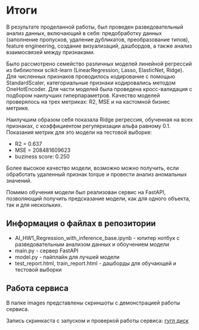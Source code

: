 # Итоги #

В результате проделанной работы, был проведен разведовательный анализ данных, включающий в себя: предобработку данных (заполнение пропусков, удаление дубликатов, преобразование типов), feature engineering, создание визуализаций, дашбордов, а также анализ взаимосвязей между признаками.

Было рассмотрено семейство различных моделей линейной регрессий из библиотеки scikit-learn (LinearRegression, Lasso, ElasticNet, Ridge). Для численных признаков проводилось кодирование с помощью StandardScaler, категориальные признаки кодировались методом OneHotEncoder. Для части моделей была проведена кросс-валидация c подбором наилучших гиперпараметров. Качество моделей проверялось на трех метриках: R2, MSE и на кастомной бизнес метрике.

Наилучшим образом себя показала Ridge регрессия, обученная на всех признаках, с коэффициентом регуляризации альфа равному 0.1. Показания метрик для это модели на тестовой выборке:

- R2 = 0.637
- MSE = 208481609623
- buziness score: 0.250

Более высокое качество модели, возможно можно получить, если обработать удаленный признак torque и провести анализ аномальных значений.

Помимо обучения модели был реализован сервис на FastAPI, позволяющий получить предсказание модели, как для одного объекта, так и для нескольких.


## Информация о файлах в репозитории

- AI_HW1_Regression_with_inference_base.ipynb - юпитер нотбук с разведовательным анализом данных и обоучением модели
- main.py - сервер FastAPI
- model.py - пайплайн для лучшей модели
- test_report.html, train_report.html - дашборды для обучающей и тестовой выборки

## Работа сервиса

В папке images представлены скриншоты с демонстрацией работы сервиса.

Запись скринкаста с запуском и проверкой работы сервиса: [гугл диск](https://drive.google.com/file/d/15ReZTCMmyD7rY4vZkHR_R48Cyg5kr4ID/view?usp=sharing)